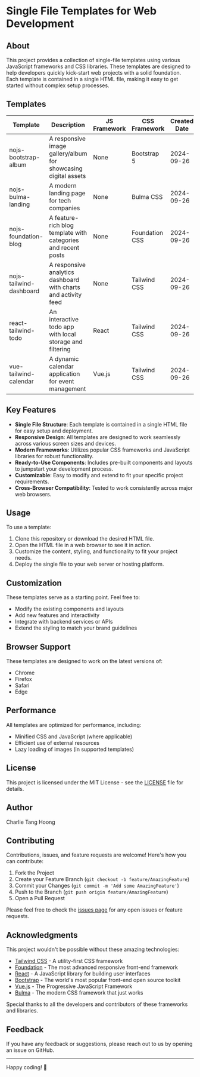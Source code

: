 # Single File Templates for Web Development

## About

This project provides a collection of single-file templates using various JavaScript frameworks and CSS libraries. These templates are designed to help developers quickly kick-start web projects with a solid foundation. Each template is contained in a single HTML file, making it easy to get started without complex setup processes.

## Templates

| Template | Description | JS Framework | CSS Framework | Created Date | Link |
|----------|-------------|--------------|---------------|--------------|------|
| nojs-bootstrap-album | A responsive image gallery/album for showcasing digital assets | None | Bootstrap 5 | 2024-09-26 | [View](./nojs-bootstrap-album.html) |
| nojs-bulma-landing | A modern landing page for tech companies | None | Bulma CSS | 2024-09-26 | [View](./nojs-bulma-landing.html) |
| nojs-foundation-blog | A feature-rich blog template with categories and recent posts | None | Foundation CSS | 2024-09-26 | [View](./nojs-foundation-blog.html) |
| nojs-tailwind-dashboard | A responsive analytics dashboard with charts and activity feed | None | Tailwind CSS | 2024-09-26 | [View](./nojs-tailwind-dashboard.html) |
| react-tailwind-todo | An interactive todo app with local storage and filtering | React | Tailwind CSS | 2024-09-26 | [View](./react-tailwind-todo.html) |
| vue-tailwind-calendar | A dynamic calendar application for event management | Vue.js | Tailwind CSS | 2024-09-26 | [View](./vue-tailwind-calendar.html) |

## Key Features

- **Single File Structure**: Each template is contained in a single HTML file for easy setup and deployment.
- **Responsive Design**: All templates are designed to work seamlessly across various screen sizes and devices.
- **Modern Frameworks**: Utilizes popular CSS frameworks and JavaScript libraries for robust functionality.
- **Ready-to-Use Components**: Includes pre-built components and layouts to jumpstart your development process.
- **Customizable**: Easy to modify and extend to fit your specific project requirements.
- **Cross-Browser Compatibility**: Tested to work consistently across major web browsers.

## Usage

To use a template:

1. Clone this repository or download the desired HTML file.
2. Open the HTML file in a web browser to see it in action.
3. Customize the content, styling, and functionality to fit your project needs.
4. Deploy the single file to your web server or hosting platform.

## Customization

These templates serve as a starting point. Feel free to:

- Modify the existing components and layouts
- Add new features and interactivity
- Integrate with backend services or APIs
- Extend the styling to match your brand guidelines

## Browser Support

These templates are designed to work on the latest versions of:

- Chrome
- Firefox
- Safari
- Edge

## Performance

All templates are optimized for performance, including:

- Minified CSS and JavaScript (where applicable)
- Efficient use of external resources
- Lazy loading of images (in supported templates)

## License

This project is licensed under the MIT License - see the [LICENSE](LICENSE) file for details.

## Author

Charlie Tang Hoong

## Contributing

Contributions, issues, and feature requests are welcome! Here's how you can contribute:

1. Fork the Project
2. Create your Feature Branch (`git checkout -b feature/AmazingFeature`)
3. Commit your Changes (`git commit -m 'Add some AmazingFeature'`)
4. Push to the Branch (`git push origin feature/AmazingFeature`)
5. Open a Pull Request

Please feel free to check the [issues page](https://github.com/yourusername/single-file-templates/issues) for any open issues or feature requests.

## Acknowledgments

This project wouldn't be possible without these amazing technologies:

- [Tailwind CSS](https://tailwindcss.com/) - A utility-first CSS framework
- [Foundation](https://get.foundation/) - The most advanced responsive front-end framework
- [React](https://reactjs.org/) - A JavaScript library for building user interfaces
- [Bootstrap](https://getbootstrap.com/) - The world's most popular front-end open source toolkit
- [Vue.js](https://vuejs.org/) - The Progressive JavaScript Framework
- [Bulma](https://bulma.io/) - The modern CSS framework that just works

Special thanks to all the developers and contributors of these frameworks and libraries.

## Feedback

If you have any feedback or suggestions, please reach out to us by opening an issue on GitHub.

---

Happy coding! 🚀

